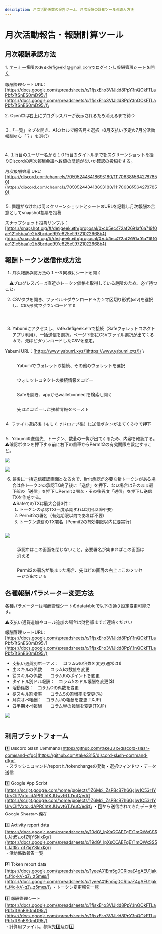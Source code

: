 ```yaml
---
description: 月次活動係数の報告ツール、月次報酬の計算ツールの導入方法
---
```


# 月次活動報告・報酬計算ツール

## 月次報酬承認方法



1\. オーナー権限のあるdefigeek1@gmail.comでログインし報酬管理シートを開く\
\
報酬管理シートURL：[https://docs.google.com/spreadsheets/d/1fjsxEho3VlJldd8PpY3nQOkFTLaPbfxTtSnESOmD95I/](https://docs.google.com/spreadsheets/d/1fjsxEho3VlJldd8PpY3nQOkFTLaPbfxTtSnESOmD95I/)\


2\. Open中は右上にプログレスバーが表示されるため消えるまで待つ

<figure><img src="../.gitbook/assets/payroll5.png" alt=""><figcaption></figcaption></figure>

３.「一覧」タブを開き、A1のセルで報告月を選択（8月支払い予定の7月分活動報酬なら「７」を選択）

<figure><img src="../.gitbook/assets/payroll7.png" alt=""><figcaption></figcaption></figure>

<figure><img src="../.gitbook/assets/payroll8.png" alt=""><figcaption></figcaption></figure>

4\. １行目のユーザー名から１０行目のタイトルまでをスクリーンショットを撮りDiscordの月次報酬会議へ数値の問題がないか確認の投稿をする。

月次報酬会議 URL: [https://discord.com/channels/705052448418693180/1117063855642787850](https://discord.com/channels/705052448418693180/1117063855642787850)

<figure><img src="../.gitbook/assets/payroll10.png" alt=""><figcaption></figcaption></figure>

５. 問題がなければ同スクリーンショットとシートのURLを記載し月次報酬の合意としてsnapshot投票を投稿

スナップショット投票サンプル：[https://snapshot.org/#/defigeek.eth/proposal/0xcb5ec472af2691af6a719f0ae121c5baa1e2b8bcdae991e825e99721022668b4](https://snapshot.org/#/defigeek.eth/proposal/0xcb5ec472af2691af6a719f0ae121c5baa1e2b8bcdae991e825e99721022668b4)

##

## 報酬トークン送信作成方法



1. 月次報酬承認方法の１〜３同様にシートを開く　

　⚠️プログレスバーは直近のトークン価格を取得している段階のため、必ず待つこと。

2. CSVタブを開き、ファイル→ダウンロード→カンマ区切り形式(csv)を選択し、CSV形式でダウンロードする



<figure><img src="../.gitbook/assets/payroll12.png" alt=""><figcaption></figcaption></figure>

<figure><img src="../.gitbook/assets/payroll13.png" alt=""><figcaption></figcaption></figure>

<figure><img src="../.gitbook/assets/payroll14.png" alt=""><figcaption></figcaption></figure>

3. Yabumiにアクセスし、safe.defigeek.ethで接続（Safeウォレットコネクトアプリ利用）、一括送信を選択。ページ下部にCSVファイル選択が出てくるので、先ほどダウンロードしたCSVを指定。

&#x20; Yabumi URL：[https://www.yabumi.xyz/](https://www.yabumi.xyz/)\
\


<figure><img src="../.gitbook/assets/payroll-a.png" alt=""><figcaption><p>Yabumiでウォレットの接続、その他のウォレットを選択</p></figcaption></figure>

<figure><img src="../.gitbook/assets/payroll-b.png" alt=""><figcaption><p>ウォレットコネクトの接続情報をコピー</p></figcaption></figure>

<figure><img src="../.gitbook/assets/payroll-c.png" alt=""><figcaption><p>Safeを開き、appからwalletconnectを検索し開く</p></figcaption></figure>

<figure><img src="../.gitbook/assets/payroll-d.png" alt=""><figcaption><p>先ほどコピーした接続情報をペースト</p></figcaption></figure>

<figure><img src="../.gitbook/assets/payroll15.png" alt=""><figcaption></figcaption></figure>

４. ファイル選択後（もしくはドロップ後）に送信ボタンが出てくるので押下

<figure><img src="../.gitbook/assets/payroll16.png" alt=""><figcaption></figcaption></figure>

５. Yabumiの送信先、トークン、数量の一覧が出てくるため、内容を確認する。⚠️確認ボタンを押下する前に右下の歯車からPermit2の有効期限を設定すること。

![](<../.gitbook/assets/payroll22.png>)

![](<../.gitbook/assets/payroll17.png>)

6. 最後に一括送信確認画面となるので、limit承認が必要な新トークンがある場合は各トークンの承認TX終了後に「送信」を押下、ない場合はそのまま最下部の「送信」を押下しPermit２署名・その後再度「送信」を押下し送信TXを作成する。\
   ⚠️SafeでのTXは最大合計3件：
   1. トークンの承認TX(一度承認すれば次回以降不要)
   2. Permit2の署名（有効期限以内であれば不要）
   3. トークン送信のTX署名（Permit2の有効期限以内に要実行）

<figure><img src="../.gitbook/assets/payroll18.png" alt=""><figcaption></figcaption></figure>

![](<../.gitbook/assets/payroll19.png>)

<figure><img src="../.gitbook/assets/payroll-e.png" alt=""><figcaption><p>承認中はこの画面を閉じないこと。必要署名が集まればこの画面は消える</p></figcaption></figure>

<figure><img src="../.gitbook/assets/payroll0.png" alt=""><figcaption><p>Permit2の署名が集まった場合、先ほどの画面の右上にこのメッセージが出ている</p></figcaption></figure>

## 各種報酬パラメーター変更方法

各種パラメーターは報酬管理シートのdatatableで以下の通り設定変更可能です。

⚠️支払い通貨追加やロール追加の場合は財務部までご連絡ください

報酬管理シートURL：[https://docs.google.com/spreadsheets/d/1fjsxEho3VlJldd8PpY3nQOkFTLaPbfxTtSnESOmD95I/](https://docs.google.com/spreadsheets/d/1fjsxEho3VlJldd8PpY3nQOkFTLaPbfxTtSnESOmD95I/)

* 支払い通貨別ボーナス：　コラムGの倍数を変更(通常は1)
* 主スキルの係数：　コラムIの数値を変更
* 従スキルの係数：　コラムKのポイントを変更
* タイトル別ドル報酬：　コラムNのドル報酬を変更($)
* 活動係数：　コラムOの係数を変更
* 従スキル割増率；　コラムSの割増率を変更(%)
* 月次オペ報酬：　コラムUの報酬を変更(TXJP)
* 四半期オペ報酬：　コラムWの報酬を変更(TXJP)

![](<../.gitbook/assets/payroll2.png>)

<figure><img src="../.gitbook/assets/payroll21.png" alt=""><figcaption></figcaption></figure>

## 利用プラットフォーム

1️⃣ Discord Slash Command [https://github.com/take3315/discord-slash-command-dfgc](https://github.com/take3315/discord-slash-command-dfgc) \
・スラッシュコマンド/reportと/tokenchangeの発動・選択ウィンドウ・データ送信\
\
2️⃣ Google App Script [https://script.google.com/home/projects/1Z6Mp\_ZsPBdB7h6GgIw1C5Gr1YUrvCIifVxtoudAPRChtKJUwvt6TJYuC/edit](https://script.google.com/home/projects/1Z6Mp\_ZsPBdB7h6GgIw1C5Gr1YUrvCIifVxtoudAPRChtKJUwvt6TJYuC/edit)\
・1️⃣から送信されてきたデータをGoogle Sheetsへ保存\
\
3️⃣ Activity report data [https://docs.google.com/spreadsheets/d/19dG\_lpXsCCAEFgEY1mQWxSS5LJJtf5\_ofZ5jYSklxKg/](https://docs.google.com/spreadsheets/d/19dG\_lpXsCCAEFgEY1mQWxSS5LJJtf5\_ofZ5jYSklxKg/) \
・活動係数報告一覧\
\
4️⃣ Token report data [https://docs.google.com/spreadsheets/d/1yeeA31Em5gOCRIoaZ4gAEU1jaktLf4q-kV-qZ\_z5mes/](https://docs.google.com/spreadsheets/d/1yeeA31Em5gOCRIoaZ4gAEU1jaktLf4q-kV-qZ\_z5mes/)\
・トークン変更報告一覧 \
\
5️⃣ 報酬管理シート [https://docs.google.com/spreadsheets/d/1fjsxEho3VlJldd8PpY3nQOkFTLaPbfxTtSnESOmD95I/](https://docs.google.com/spreadsheets/d/1fjsxEho3VlJldd8PpY3nQOkFTLaPbfxTtSnESOmD95I/) \
・計算用ファイル。参照先3️⃣及び4️⃣
